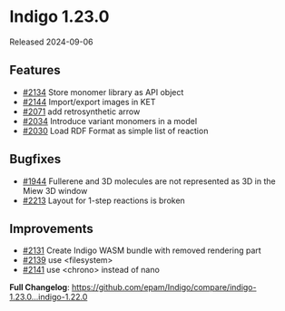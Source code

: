 # Indigo 1.23.0
Released 2024-09-06

## Features
* [#2134](https://github.com/epam/Indigo/issues/2134) Store monomer library as API object 
* [#2144](https://github.com/epam/Indigo/issues/2144) Import/export images in KET 
* [#2071](https://github.com/epam/Indigo/issues/2071) add retrosynthetic arrow 
* [#2034](https://github.com/epam/Indigo/issues/2034) Introduce variant monomers in a model 
* [#2030](https://github.com/epam/Indigo/issues/2030) Load RDF Format as simple list of reaction 

## Bugfixes
* [#1944](https://github.com/epam/Indigo/issues/1944) Fullerene and 3D molecules are not represented as 3D in the Miew 3D window 
* [#2213](https://github.com/epam/Indigo/issues/2213) Layout for 1-step reactions is broken  

## Improvements
* [#2131](https://github.com/epam/Indigo/issues/2131) Create Indigo WASM bundle with removed rendering part  
* [#2139](https://github.com/epam/Indigo/issues/2139) use \<filesystem\> 
* [#2141](https://github.com/epam/Indigo/issues/2141) use \<chrono\> instead of nano 

**Full Changelog**: https://github.com/epam/Indigo/compare/indigo-1.23.0...indigo-1.22.0
